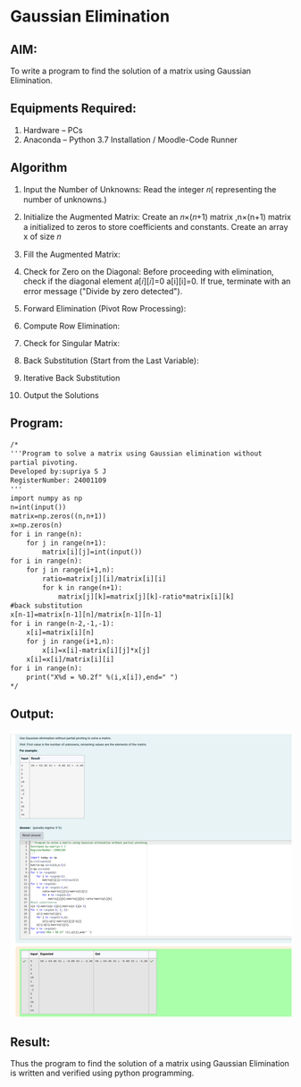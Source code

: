 # Gaussian Elimination

## AIM:
To write a program to find the solution of a matrix using Gaussian Elimination.

## Equipments Required:
1. Hardware – PCs
2. Anaconda – Python 3.7 Installation / Moodle-Code Runner

## Algorithm
 
1. Input the Number of Unknowns: Read the integer 𝑛( representing the number of unknowns.)

2. Initialize the Augmented Matrix: Create an 𝑛×(𝑛+1) matrix ,n×(n+1) matrix a initialized to zeros to store coefficients and constants. Create an array x of size 𝑛

3. Fill the Augmented Matrix:

4. Check for Zero on the Diagonal: Before proceeding with elimination, check if the diagonal element 𝑎[𝑖][𝑖]=0 a[i][i]=0. If true, terminate with an error message ("Divide by zero detected").

5. Forward Elimination (Pivot Row Processing):

6. Compute Row Elimination:

7. Check for Singular Matrix:

8. Back Substitution (Start from the Last Variable):

9. Iterative Back Substitution

10. Output the Solutions
 
 

## Program:
```
/*
'''Program to solve a matrix using Gaussian elimination without partial pivoting.
Developed by:supriya S J 
RegisterNumber: 24001109
'''
import numpy as np
n=int(input())
matrix=np.zeros((n,n+1))
x=np.zeros(n)
for i in range(n):
    for j in range(n+1):
        matrix[i][j]=int(input())
for i in range(n):
    for j in range(i+1,n):
        ratio=matrix[j][i]/matrix[i][i]
        for k in range(n+1):
            matrix[j][k]=matrix[j][k]-ratio*matrix[i][k]
#back substitution
x[n-1]=matrix[n-1][n]/matrix[n-1][n-1]
for i in range(n-2,-1,-1):
    x[i]=matrix[i][n]
    for j in range(i+1,n):
        x[i]=x[i]-matrix[i][j]*x[j]
    x[i]=x[i]/matrix[i][i]
for i in range(n):
    print("X%d = %0.2f" %(i,x[i]),end=" ") 
*/
```

## Output:
![gaussian elimination](exp6.png)


## Result:
Thus the program to find the solution of a matrix using Gaussian Elimination is written and verified using python programming.

